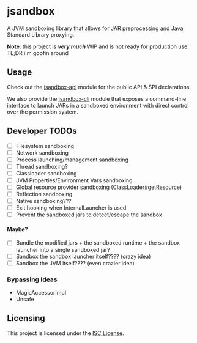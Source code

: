 # jsandbox

A JVM sandboxing library that allows for JAR preprocessing and Java Standard Library proxying.

**Note**: this project is ***very much*** WIP and is not ready for production use.
TL;DR i'm goofin around

## Usage

Check out the [jsandbox-api](./jsandbox-api) module for the public API & SPI declarations.

We also provide the [jsandbox-cli](./jsandbox-cli) module that exposes a command-line interface to launch JARs in a sandboxed environment with direct control over the permission system.

## Developer TODOs

- [ ] Filesystem sandboxing
- [ ] Network sandboxing
- [ ] Process launching/management sandboxing
- [ ] Thread sandboxing?
- [ ] Classloader sandboxing
- [ ] JVM Properties/Environment Vars sandboxing
- [ ] Global resource provider sandboxing (ClassLoader#getResource)
- [ ] Reflection sandboxing
- [ ] Native sandboxing???
- [ ] Exit hooking when InternalLauncher is used
- [ ] Prevent the sandboxed jars to detect/escape the sandbox

#### Maybe?

- [ ] Bundle the modified jars + the sandboxed runtime + the sandbox launcher into a single sandboxed jar?
- [ ] Sandbox the sandbox launcher itself???? (crazy idea)
- [ ] Sandbox the JVM itself???? (even crazier idea)

### Bypassing Ideas

- MagicAccessorImpl
- Unsafe

## Licensing

This project is licensed under the [ISC License](./LICENSE).